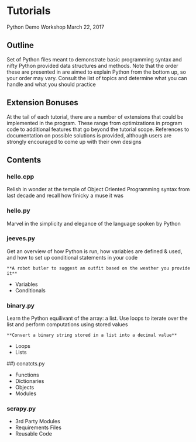 # Tutorials
Python Demo Workshop March 22, 2017

## Outline
Set of Python files meant to demonstrate basic programming syntax and nifty Python provided data structures and methods. Note that the order these are presented in are aimed to explain Python from the bottom up, so your order may vary. Consult the list of topics and determine what you can handle and what you should practice

## Extension Bonuses
At the tail of each tutorial, there are a number of extensions that could be implemented in the program. These range from optimizations in program code to additional features that go beyond the tutorial scope. References to documentation on possible solutions is provided, although users are strongly encouraged to come up with their own designs

## Contents

### hello.cpp
Relish in wonder at the temple of Object Oriented Programming syntax from last decade and recall how finicky a muse it was

### hello.py
Marvel in the simplicity and elegance of the language spoken by Python

### jeeves.py 
Get an overview of how Python is run, how variables are defined & used, and how to set up conditional statements in your code

    **A robot butler to suggest an outfit based on the weather you provide it**

- Variables
- Conditionals

### binary.py
Learn the Python equilivant of the array: a list. Use loops to iterate over the list and perform computations using stored values

    **Convert a binary string stored in a list into a decimal value**

- Loops
- Lists

##) conatcts.py
- Functions
- Dictionaries
- Objects
- Modules

### scrapy.py
- 3rd Party Modules
- Requirements Files
- Reusable Code
